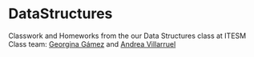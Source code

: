 # DataStructures
Classwork and Homeworks from the our Data Structures class at ITESM
Class team: [Georgina Gámez](https://github.com/GinaJame) and [Andrea Villarruel](https://github.com/Shatbai)
